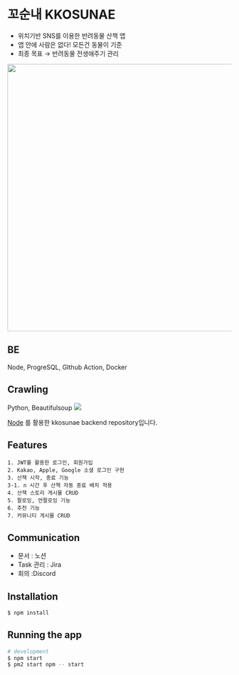 # 꼬순내 KKOSUNAE
- 위치기반 SNS를 이용한 반려동물 산책 앱
- 앱 안에 사람은 없다! 모든건 동물이 기준
- 최종 목표 → 반려동물 전생애주기 관리

<img style="width:600px" src="https://github.com/Kkosunae/backend/assets/48286887/da3ab729-1ee0-4b1d-9521-4f755cf3123c">

## BE
Node, ProgreSQL, GIthub Action, Docker

## Crawling
Python, Beautifulsoup
<img src="https://img.shields.io/badge/GitHub Actions-2088FF?style=for-the-badge&logo=Github Actions&logoColor=white">

[Node](https://github.com/nodejs/node) 를 활용한 kkosunae backend repository입니다.

## Features
    1. JWT를 활용한 로그인, 회원가입
    2. Kakao, Apple, Google 소셜 로그인 구현
    3. 산책 시작, 종료 기능
    3-1. n 시간 후 산책 자동 종료 배치 적용
    4. 산책 스토리 게시물 CRUD
    5. 팔로잉, 언팔로잉 기능
    6. 추천 기능
    7. 커뮤니티 게시물 CRUD

## Communication
- 문서 : 노션
- Task 관리 : Jira
- 회의 :Discord

## Installation

```bash
$ npm install
```

## Running the app

```bash
# development
$ npm start
$ pm2 start npm -- start
```
